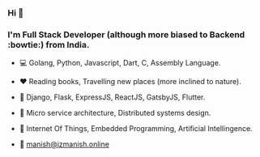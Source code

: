 ### Hi :wave:
### I'm Full Stack Developer (although more biased to Backend :bowtie:) from India.

- :computer: Golang, Python, Javascript, Dart, C, Assembly Language. 
- :hearts: Reading books, Travelling new places (more inclined to nature).
- :corn: Django, Flask, ExpressJS, ReactJS, GatsbyJS, Flutter.
- :triangular_ruler: Micro service architecture, Distributed systems design.
- :dart: Internet Of Things, Embedded Programming, Artificial Intellingence.

- :email: manish@izmanish.online
